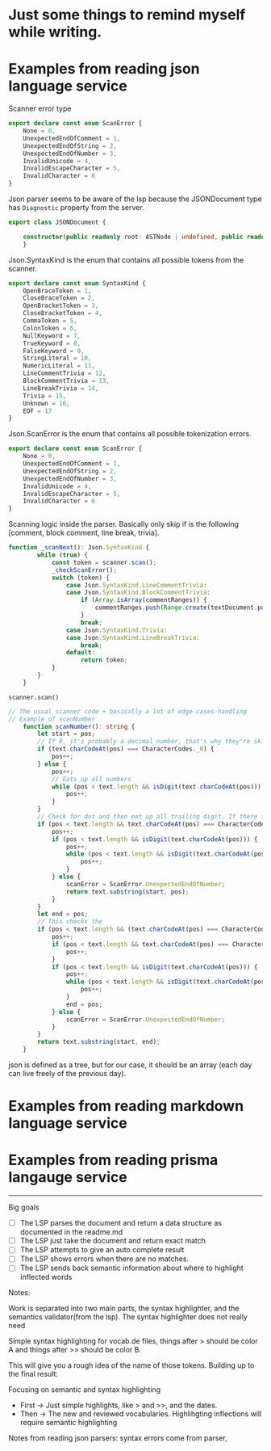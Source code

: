 # Just some things to remind myself while writing.

# Examples from reading json language service

Scanner error type 
```ts
export declare const enum ScanError {
    None = 0,
    UnexpectedEndOfComment = 1,
    UnexpectedEndOfString = 2,
    UnexpectedEndOfNumber = 3,
    InvalidUnicode = 4,
    InvalidEscapeCharacter = 5,
    InvalidCharacter = 6
}
```

Json parser seems to be aware of the lsp because the JSONDocument type has `Diagnostic` property from the server.

```ts
export class JSONDocument {

	constructor(public readonly root: ASTNode | undefined, public readonly syntaxErrors: Diagnostic[] = [], public readonly comments: Range[] = []) {
	}
```

Json.SyntaxKind is the enum that contains all possible tokens from the scanner.

```ts
export declare const enum SyntaxKind {
    OpenBraceToken = 1,
    CloseBraceToken = 2,
    OpenBracketToken = 3,
    CloseBracketToken = 4,
    CommaToken = 5,
    ColonToken = 6,
    NullKeyword = 7,
    TrueKeyword = 8,
    FalseKeyword = 9,
    StringLiteral = 10,
    NumericLiteral = 11,
    LineCommentTrivia = 12,
    BlockCommentTrivia = 13,
    LineBreakTrivia = 14,
    Trivia = 15,
    Unknown = 16,
    EOF = 17
}

```

Json.ScanError is the enum that contains all possible tokenization errors.

```ts
export declare const enum ScanError {
    None = 0,
    UnexpectedEndOfComment = 1,
    UnexpectedEndOfString = 2,
    UnexpectedEndOfNumber = 3,
    InvalidUnicode = 4,
    InvalidEscapeCharacter = 5,
    InvalidCharacter = 6
}
```

Scanning logic inside the parser. Basically only skip if is the following [comment, block comment, line break, trivia].

```ts
function _scanNext(): Json.SyntaxKind {
		while (true) {
			const token = scanner.scan();
			_checkScanError();
			switch (token) {
				case Json.SyntaxKind.LineCommentTrivia:
				case Json.SyntaxKind.BlockCommentTrivia:
					if (Array.isArray(commentRanges)) {
						commentRanges.push(Range.create(textDocument.positionAt(scanner.getTokenOffset()), textDocument.positionAt(scanner.getTokenOffset() + scanner.getTokenLength())));
					}
					break;
				case Json.SyntaxKind.Trivia:
				case Json.SyntaxKind.LineBreakTrivia:
					break;
				default:
					return token;
			}
		}
	}
```

`scanner.scan()`
```ts
// The usual scanner code + basically a lot of edge cases-handling
// Example of scanNumber
	function scanNumber(): string {
		let start = pos;
        // If 0, it's probably a decimal number, that's why they're skipping the next part and go straight to the dot.
		if (text.charCodeAt(pos) === CharacterCodes._0) {
			pos++;
		} else {
			pos++;
            // Eats up all numbers
			while (pos < text.length && isDigit(text.charCodeAt(pos))) {
				pos++;
			}
		}
        // Check for dot and then eat up all trailing digit. If there is a dot and no trailing digit, throw an error.
		if (pos < text.length && text.charCodeAt(pos) === CharacterCodes.dot) {
			pos++;
			if (pos < text.length && isDigit(text.charCodeAt(pos))) {
				pos++;
				while (pos < text.length && isDigit(text.charCodeAt(pos))) {
					pos++;
				}
			} else {
				scanError = ScanError.UnexpectedEndOfNumber;
				return text.substring(start, pos);
			}
		}
		let end = pos;
        // This checks the 
		if (pos < text.length && (text.charCodeAt(pos) === CharacterCodes.E || text.charCodeAt(pos) === CharacterCodes.e)) {
			pos++;
			if (pos < text.length && text.charCodeAt(pos) === CharacterCodes.plus || text.charCodeAt(pos) === CharacterCodes.minus) {
				pos++;
			}
			if (pos < text.length && isDigit(text.charCodeAt(pos))) {
				pos++;
				while (pos < text.length && isDigit(text.charCodeAt(pos))) {
					pos++;
				}
				end = pos;
			} else {
				scanError = ScanError.UnexpectedEndOfNumber;
			}
		}
		return text.substring(start, end);
	}
```

json is defined as a tree, but for our case, it should be an array (each day can live freely of the previous day).

# Examples from reading markdown language service

# Examples from reading prisma langauge service

---

Big goals

- [ ] The LSP parses the document and return a data structure as documented in the readme.md
- [ ] The LSP just take the document and return exact match 
- [ ] The LSP attempts to give an auto complete result
- [ ] The LSP shows errors when there are no matches.
- [ ] The LSP sends back semantic information about where to highlight inflected words

Notes:

Work is separated into two main parts, the syntax highlighter, and the semantics validator(from the lsp). The syntax highlighter does not really need 

Simple syntax highlighting for vocab.de files, things after > should be color A and things after >> should be color B. 

This will give you a rough idea of the name of those tokens.
Building up to the final result:

Focusing on semantic and syntax highlighting
- First -> Just simple highlights, like > and >>, and the dates.
- Then -> The new and reviewed vocabularies.
Highlihgting inflections will require semantic highlighting

Notes from reading json parsers:
syntax errors come from parser, 